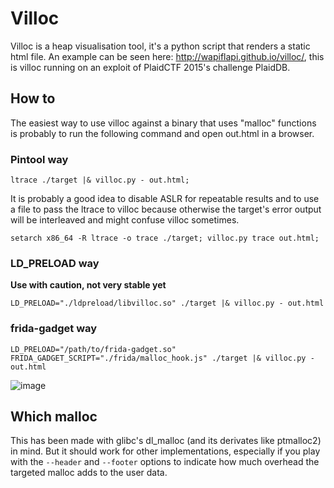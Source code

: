 
# Villoc

Villoc is a heap visualisation tool, it's a python script that renders a static
html file. An example can be seen here: http://wapiflapi.github.io/villoc/, this
is villoc running on an exploit of PlaidCTF 2015's challenge PlaidDB.

## How to

The easiest way to use villoc against a binary that uses "malloc" functions is probably to run the following command and open
out.html in a browser.

### Pintool way

```shell
ltrace ./target |& villoc.py - out.html;
```
It is probably a good idea to disable ASLR for repeatable results and to use a
file to pass the ltrace to villoc because otherwise the target's error output
will be interleaved and might confuse villoc sometimes.

```shell
setarch x86_64 -R ltrace -o trace ./target; villoc.py trace out.html;
```

### LD_PRELOAD way
**Use with caution, not very stable yet**
```shell
LD_PRELOAD="./ldpreload/libvilloc.so" ./target |& villoc.py - out.html
```

### frida-gadget way
```shell
LD_PRELOAD="/path/to/frida-gadget.so" FRIDA_GADGET_SCRIPT="./frida/malloc_hook.js" ./target |& villoc.py - out.html
```


![image](https://pbs.twimg.com/media/CDCQCzyWYAAck7k.png:large)


## Which malloc

This has been made with glibc's dl_malloc (and its derivates like ptmalloc2) in mind. But it should work for other
implementations, especially if you play with the `--header` and `--footer`
options to indicate how much overhead the targeted malloc adds to the user data.
